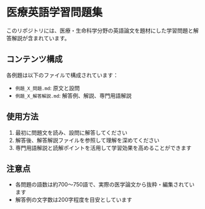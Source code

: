 # 医療英語学習問題集

このリポジトリには、医療・生命科学分野の英語論文を題材にした学習問題と解答解説が含まれています。

## コンテンツ構成

各例題は以下のファイルで構成されています：
- `例題_X_問題.md`: 原文と設問
- `例題_X_解答解説.md`: 解答例、解説、専門用語解説

## 使用方法

1. 最初に問題文を読み、設問に解答してください
2. 解答後、解答解説ファイルを参照して理解を深めてください
3. 専門用語解説と読解ポイントを活用して学習効果を高めることができます

## 注意点

- 各問題の語数は約700～750語で、実際の医学論文から抜粋・編集されています
- 解答例の文字数は200字程度を目安としています 